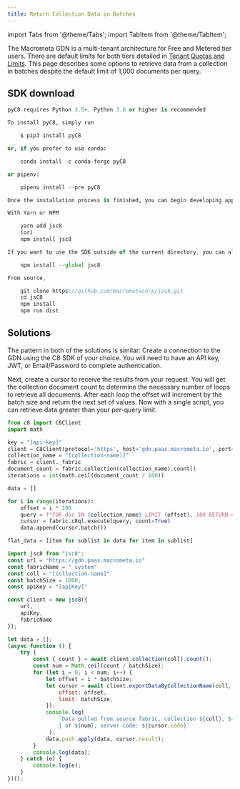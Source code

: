 ```yaml
---
title: Return Collection Data in Batches
---
```


import Tabs from '@theme/Tabs';
import TabItem from '@theme/TabItem';

The Macrometa GDN is a multi-tenant architecture for Free and Metered tier users. There are default limits for both tiers detailed in [Tenant Quotas and Limits](../references/quotas.md). This page describes some options to retrieve data from a collection in batches despite the default limit of 1,000 documents per query.

## SDK download

<Tabs groupId="operating-systems">
<TabItem value="py" label="Python">

```py
pyC8 requires Python 3.5+. Python 3.6 or higher is recommended

To install pyC8, simply run

    $ pip3 install pyC8

or, if you prefer to use conda:

    conda install -c conda-forge pyC8

or pipenv:

    pipenv install --pre pyC8

Once the installation process is finished, you can begin developing applications in Python.
```
</TabItem>
<TabItem value="js" label="Javascript">

```js
With Yarn or NPM

    yarn add jsc8
    (or)
    npm install jsc8

If you want to use the SDK outside of the current directory, you can also install it globally using the `--global` flag:

    npm install --global jsc8

From source,

    git clone https://github.com/macrometacorp/jsc8.git
    cd jsC8
    npm install
    npm run dist
```
</TabItem>
</Tabs>

## Solutions

The pattern in both of the solutions is similar: Create a connection to the GDN using the C8 SDK of your choice. You will need to have an API key, JWT, or Email/Password to complete authentication.

Next, create a cursor to receive the results from your request. You will get the collection document count to determine the necessary number of loops to retrieve all documents. After each loop the offset will increment by the batch size and return the next set of values. Now with a single script, you can retrieve data greater than your per-query limit.

<Tabs groupId="operating-systems">
<TabItem value="py" label="Python">

```py
from c8 import C8Client
import math

key = "[api-key]"
client = C8Client(protocol='https', host='gdn.paas.macrometa.io', port=443, apikey=key)
collection_name = "[collection-name]]"
fabric = client._fabric
document_count = fabric.collection(collection_name).count()
iterations = int(math.ceil(document_count / 100)) 

data = [] 

for i in range(iterations): 
    offset = i * 100 
    query = f"FOR doc IN {collection_name} LIMIT {offset}, 100 RETURN doc"
    cursor = fabric.c8ql.execute(query, count=True) 
    data.append(cursor.batch()) 

flat_data = [item for sublist in data for item in sublist]
```

</TabItem>
<TabItem value="js" label="Javascript">

```js
import jsc8 from "jsc8";
const url = "https://gdn.paas.macrometa.io"
const fabricName = "_system"
const coll = "[collection-name]"
const batchSize = 1000;
const apiKey = "[apiKey]"

const client = new jsc8({
    url,
    apiKey,
    fabricName
});

let data = [];
(async function () {
    try {
        const { count } = await client.collection(coll).count();
        const num = Math.ceil(count / batchSize);
        for (let i = 0; i < num; i++) {
            let offset = i * batchSize;
            let cursor = await client.exportDataByCollectionName(coll, {
                offset: offset,
                limit: batchSize,
            });
            console.log(
                `Data pulled from source fabric, collection ${coll}, ${i + 1
                } of ${num}, server code: ${cursor.code}`
             );
            data.push.apply(data, cursor.result);
        }
        console.log(data);
    } catch (e) {
        console.log(e);
    }
})();
```

</TabItem>
</Tabs>

